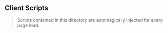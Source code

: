 ## Client Scripts

> Scripts contained in this directory are automagically injected for every
page load.
